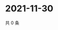 # 2021-11-30

共 0 条

<!-- BEGIN WEIBO -->
<!-- 最后更新时间 Tue Nov 30 2021 22:18:48 GMT+0800 (China Standard Time) -->

<!-- END WEIBO -->
